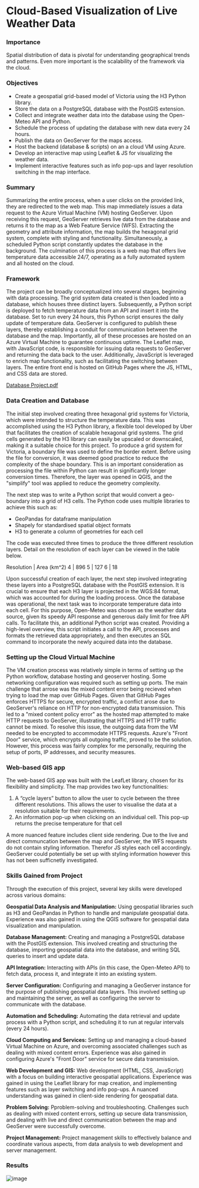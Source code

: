 # Cloud-Based Visualization of Live Weather Data

### Importance

Spatial distribution of data is pivotal for understanding geographical trends and patterns. Even more important is the scalability of the framework via the cloud.

### Objectives

- Create a geospatial grid-based model of Victoria using the H3 Python library.
- Store the data on a PostgreSQL database with the PostGIS extension.
- Collect and integrate weather data into the database using the Open-Meteo API and Python.
- Schedule the process of updating the database with new data every 24 hours.
- Publish the data on GeoServer for the maps access.
- Host the backend (database & scripts) on an a cloud VM using Azure.
- Develop an interactive map using Leaflet & JS for visualizing the weather data.
- Implement interactive features such as info pop-ups and layer resolution switching in the map interface.

### Summary

Summarizing the entire process, when a user clicks on the provided link, they are redirected to the web map. This map immediately issues a data request to the Azure Virtual Machine (VM) hosting GeoServer. Upon receiving this request, GeoServer retrieves live data from the database and returns it to the map as a Web Feature Service (WFS). Extracting the geometry and attribute information, the map builds the hexagonal grid system, complete with styling and functionality. Simultaneously, a scheduled Python script constantly updates the database in the background. The culmination of this process is a web map that offers live temperature data accessible 24/7, operating as a fully automated system and all hosted on the cloud.

### Framework

The project can be broadly conceptualized into several stages, beginning with data processing. The grid system data created is then loaded into a database, which houses three distinct layers. Subsequently, a Python script is deployed to fetch temperature data from an API and insert it into the database. Set to run every 24 hours, this Python script ensures the daily update of temperature data. GeoServer is configured to publish these layers, thereby establishing a conduit for communication between the database and the map. Importantly, all of these processes are hosted on an Azure Virtual Machine to guarantee continuous uptime. The Leaflet map, with JavaScript code, is responsible for issuing data requests to GeoServer and returning the data back to the user. Additionally, JavaScript is leveraged to enrich map functionality, such as facilitating the switching between layers. The entire front end is hosted on GitHub Pages where the JS, HTML, and CSS data are stored.

[Database Project.pdf](https://github.com/chrisxj33/Cloud-Based-Visualisation-of-Live-Weather-Data/files/12209381/Database.Project.pdf)

### Data Creation and Database

The initial step involved creating three hexagonal grid systems for Victoria, which were intended to structure the temperature data. This was accomplished using the H3 Python library, a flexible tool developed by Uber that facilitates the creation of scalable
hexagonal grid systems. The grid cells generated by the H3 library can easily be upscaled or downscaled, making it a suitable
choice for this project. To produce a grid system for Victoria, a boundary file was used to define the border extent. Before using the file for conversion, it was deemed good practice to reduce the complexity of the shape boundary. This is an important consideration as processing the file within Python can result in significantly longer conversion times. Therefore, the layer was opened in QGIS, and the "simplify" tool was applied to reduce the geometry complexity.

The next step was to write a Python script that would convert a geo-boundary into a grid of H3 cells. The Python code uses multiple libraries to achieve this such as:

- GeoPandas for dataframe manipulation
- Shapely for standardised spatial object formats
- H3 to generate a column of geometries for each cell

The code was executed three times to produce the three different resolution layers. Detail on the resolution of each layer can be
viewed in the table below.

Resolution | Area (km^2)
4          | 896
5          | 127
6          | 18

Upon successful creation of each layer, the next step involved integrating these layers into a PostgreSQL database with the PostGIS extension. It is crucial to ensure that each H3 layer is projected in the WGS:84 format, which was accounted for during the
loading process. Once the database was operational, the next task was to incorporate temperature data into each cell. For this purpose, Open-Meteo was chosen as the weather data source, given its speedy API response and generous daily limit for free API calls. To facilitate this, an additional Python script was created. Providing a high-level overview, this script initiates a call to the API, processes and formats the retrieved data appropriately, and then executes an SQL command to incorporate the newly acquired data into the database.

### Setting up the Cloud Virtual Machine

The VM creation process was relatively simple in terms of setting up the Python workflow, database hosting and geoserver hosting. Some networking configuration was required such as setting up ports. The main challenge that arrose was the mixed content error being recieved when trying to load the map over GitHub Pages. Given that GitHub Pages enforces HTTPS for secure, encrypted traffic, a conflict arose due to GeoServer's reliance on HTTP for non-encrypted data transmission. This led to a "mixed content policy error" as the hosted map attempted to make HTTP requests to GeoServer, illustrating that HTTPS and HTTP traffic cannot be mixed. To resolve this issue, the outgoing data from the VM needed to be encrypted to accommodate HTTPS requests. Azure's "Front Door" service, which encrypts all outgoing traffic, proved to be the solution. However, this process was fairly complex for me personally, requiring the setup of ports, IP addresses, and security measures.

### Web-based GIS app

The web-based GIS app was built with the LeafLet library, chosen for its flexibility and simplicity. The map provides two key functionalities:

1. A “cycle layers” button to allow the user to cycle between the three different resolutions. This allows the user to visualise the
data at a resolution suitable for their requirements.
2. An information pop-up when clicking on an individual cell. This pop-up returns the precise temperature for that cell

A more nuanced feature includes client side rendering. Due to the live and direct communcation between the map and GeoServer, the WFS requests do not contain styling information. Therefor JS styles each cell accordingly. GeoServer could potentially be set up with styling information however this has not been sufficnetly investigated.

### Skills Gained from Project

Through the execution of this project, several key skills were developed across various domains:

**Geospatial Data Analysis and Manipulation:** Using geospatial libraries such as H3 and GeoPandas in Python to handle and manipulate geospatial data. Experience was also gained in using the QGIS software for geospatial data visualization and manipulation.

**Database Management:** Creating and managing a PostgreSQL database with the PostGIS extension. This involved creating and structuring the database, importing geospatial data into the database, and writing SQL queries to insert and update data.

**API Integration:** Interacting with APIs (in this case, the Open-Meteo API) to fetch data, process it, and integrate it into an existing system.

**Server Configuration:** Configuring and managing a GeoServer instance for the purpose of publishing geospatial data layers. This involved setting up and maintaining the server, as well as configuring the server to communicate with the database.

**Automation and Scheduling:** Automating the data retrieval and update process with a Python script, and scheduling it to run at regular intervals (every 24 hours).

**Cloud Computing and Services:** Setting up and managing a cloud-based Virtual Machine on Azure, and overcoming associated challenges such as dealing with mixed content errors. Experience was also gained in configuring Azure's "Front Door" service for secure data transmission.

**Web Development and GIS:** Web development (HTML, CSS, JavaScript) with a focus on building interactive geospatial applications. Experience was gained in using the Leaflet library for map creation, and implementing features such as layer switching and info pop-ups. A nuanced understanding was gained in client-side rendering for geospatial data.

**Problem Solving:** Pproblem-solving and troubleshooting. Challenges such as dealing with mixed content errors, setting up secure data transmission, and dealing with live and direct communication between the map and GeoServer were successfully overcome.

**Project Management:** Project management skills to effectively balance and coordinate various aspects, from data analysis to web development and server management.

### Results

![image](https://github.com/chrisxj33/TemperatureGrid-Victoria/assets/53899548/fc62b609-431a-46bd-add8-3842daece8df)
